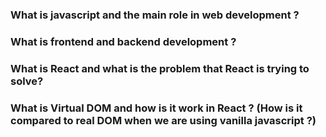 ### What is javascript and the main role in web development ?

### What is frontend and backend development ?

### What is React and what is the problem that React is trying to solve?

### What is Virtual DOM and how is it work in React ? (How is it compared to real DOM when we are using vanilla javascript ?)
